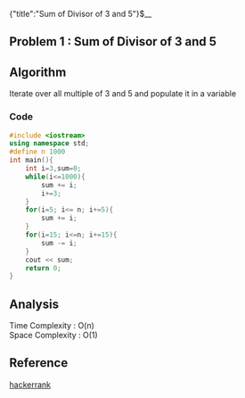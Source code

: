 {"title":"Sum of Divisor of 3 and 5"}$__
## Problem 1 : Sum of Divisor of 3 and 5

## Algorithm
Iterate over all multiple of 3 and 5 and populate it in a variable

### Code
```cpp
#include <iostream>
using namespace std;
#define n 1000
int main(){
	int i=3,sum=0;
	while(i<=1000){
		sum += i;
		i+=3;
	}
	for(i=5; i<= n; i+=5){
		sum += i;
	}
	for(i=15; i<=n; i+=15){
		sum -= i;
	}
	cout << sum;
	return 0;
}
```

## Analysis
Time Complexity : O(n)  
Space Complexity : O(1)

## Reference
[hackerrank](https://www.hackerrank.com/contests/projecteuler/challenges/euler001/problem)